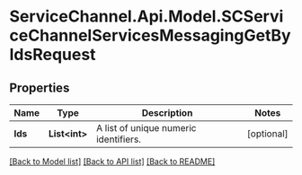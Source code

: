 # ServiceChannel.Api.Model.SCServiceChannelServicesMessagingGetByIdsRequest

## Properties

Name | Type | Description | Notes
------------ | ------------- | ------------- | -------------
**Ids** | **List&lt;int&gt;** | A list of unique numeric identifiers. | [optional] 

[[Back to Model list]](../README.md#documentation-for-models) [[Back to API list]](../README.md#documentation-for-api-endpoints) [[Back to README]](../README.md)

